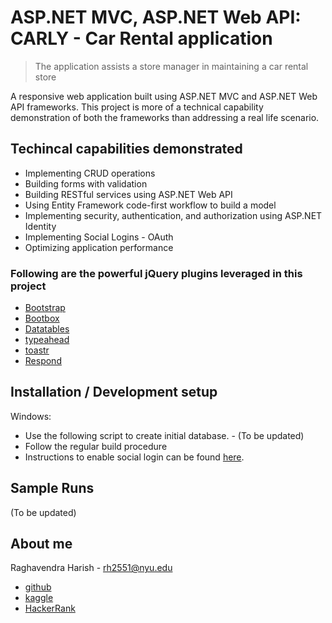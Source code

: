 # ASP.NET MVC, ASP.NET Web API: CARLY - Car Rental application 
> The application assists a store manager in maintaining a car rental store       

A responsive web application built using ASP.NET MVC and ASP.NET Web API frameworks. This project is more of a technical capability demonstration of both the frameworks than addressing a real life scenario. 

## Techincal capabilities demonstrated
* Implementing CRUD operations
* Building forms with validation 
* Building RESTful services using ASP.NET Web API
* Using Entity Framework code-first workflow to build a model 
* Implementing security, authentication, and authorization using ASP.NET Identity
* Implementing Social Logins - OAuth
* Optimizing application performance  

### Following are the powerful jQuery plugins leveraged in this project
* [Bootstrap](http://getbootstrap.com/)
* [Bootbox](http://bootboxjs.com/)
* [Datatables](https://datatables.net/)
* [typeahead](https://twitter.github.io/typeahead.js/)
* [toastr](https://github.com/CodeSeven/toastr)
* [Respond](https://github.com/scottjehl/Respond)

## Installation / Development setup
Windows:
* Use the following script to create initial database.  - (To be updated)
* Follow the regular build procedure
* Instructions to enable social login can be found  [here](https://docs.microsoft.com/en-us/aspnet/mvc/overview/security/create-an-aspnet-mvc-5-app-with-facebook-and-google-oauth2-and-openid-sign-on).

## Sample Runs
(To be updated)

## About me
Raghavendra Harish  - rh2551@nyu.edu

* [github](https://github.com/Raghav2018/)
* [kaggle](https://www.kaggle.com/raghav2018)
* [HackerRank](https://www.hackerrank.com/rh2551)
